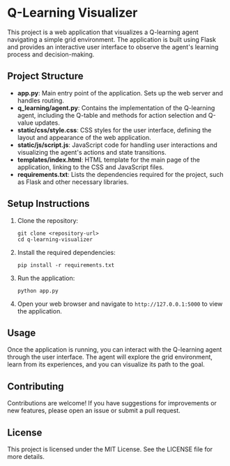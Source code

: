 # Q-Learning Visualizer

This project is a web application that visualizes a Q-learning agent navigating a simple grid environment. The application is built using Flask and provides an interactive user interface to observe the agent's learning process and decision-making.

## Project Structure

- **app.py**: Main entry point of the application. Sets up the web server and handles routing.
- **q_learning/agent.py**: Contains the implementation of the Q-learning agent, including the Q-table and methods for action selection and Q-value updates.
- **static/css/style.css**: CSS styles for the user interface, defining the layout and appearance of the web application.
- **static/js/script.js**: JavaScript code for handling user interactions and visualizing the agent's actions and state transitions.
- **templates/index.html**: HTML template for the main page of the application, linking to the CSS and JavaScript files.
- **requirements.txt**: Lists the dependencies required for the project, such as Flask and other necessary libraries.

## Setup Instructions

1. Clone the repository:
   ```
   git clone <repository-url>
   cd q-learning-visualizer
   ```

2. Install the required dependencies:
   ```
   pip install -r requirements.txt
   ```

3. Run the application:
   ```
   python app.py
   ```

4. Open your web browser and navigate to `http://127.0.0.1:5000` to view the application.

## Usage

Once the application is running, you can interact with the Q-learning agent through the user interface. The agent will explore the grid environment, learn from its experiences, and you can visualize its path to the goal.

## Contributing

Contributions are welcome! If you have suggestions for improvements or new features, please open an issue or submit a pull request.

## License

This project is licensed under the MIT License. See the LICENSE file for more details.